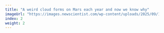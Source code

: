 ```yaml
---
title: "A weird cloud forms on Mars each year and now we know why"
imageUrl: "https://images.newscientist.com/wp-content/uploads/2025/09/10164436/SEI_265489617.jpg?width=788"
index: 2
weight: 2
---
```


